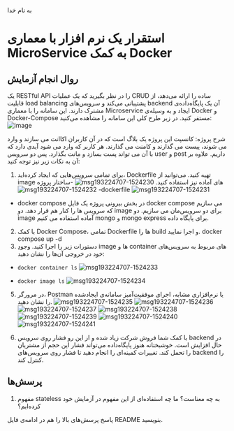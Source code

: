 به نام خدا

# استقرار یک نرم افزار با معماری MicroService به کمک Docker
## روال انجام آزمایش
یک RESTful API را در نظر بگیرید که یک عملیات CRUD ساده را ارائه می‌دهد، از قابلیت load balancing پشتیبانی می‌کند و سرویس‌های backend آن یک پایگاه‌داده‌ی مشترک دارند. این سامانه را با معماری Microservice ایجاد و به وسیله‌ی Docker و Docker-Compose مستقر کنید. در زیر طرح کلی این سامانه را مشاهده می‌کنید:
![image](https://github.com/ssc-public/Software-Engineering-Lab/assets/45389673/1011dfcf-941f-4fc0-835f-197ab7b6664b)

شرح پروژه:
کانسپت این پروژه یک بلاگ است که در آن کاربران اکاانت می سازند و وارد می شوند، پیست می گذارند و کامنت می گذارند. هر کاربر که وارد می شود آیدی دارد که با آن می تواند پست بسازد و مانت بگذارد. پس دو سرویس user  و post  داریم. 
علاوه بر آن به نکات زیر نیز توجه کنید:
1. برای تمامی سرویس‌هایی که ایجاد کرده‌اید، Dockerfile تهیه کنید. می‌توانید از image های آماده نیز استفاده کنید.
![msg193224707-1524230](https://github.com/Negarnbkhti42/SE-Lab-docker/assets/62252489/f1bdd37a-7815-462d-821f-3e8f0c87371a)
-ساختار پروژه 
![msg193224707-1524232](https://github.com/Negarnbkhti42/SE-Lab-docker/assets/62252489/d8e3bb49-3c9a-4563-98e0-4a41a719cb55)
-dockerfile
![msg193224707-1524231](https://github.com/Negarnbkhti42/SE-Lab-docker/assets/62252489/6be26733-6f9e-4dcf-87cf-e2c62dbfa76f)
- docker compose
در بخش بیرونی پروژه یک فایل docker compose  می سازیم که سرویس ها را کنار هم قرار دهد. دو image برای دو سرویس‌مان می سازیم. دو image آماده استفاده می کنیم  mongo و mongo express برای پایگاه داده. 
2. با کمک Docker Compose، تمامی Dockerfile ها را build و اجرا نمایید.
docker compose up -d
3. دستورات زیر را اجرا کنید. وجودِ image ها و container های مربوط به سرویس‌های خود در خروجی آن‌ها را نشان دهید:
- `docker container ls`
![msg193224707-1524233](https://github.com/Negarnbkhti42/SE-Lab-docker/assets/62252489/3d791049-7b76-4de2-91ea-98552334247d)

- `docker image ls`
![msg193224707-1524234](https://github.com/Negarnbkhti42/SE-Lab-docker/assets/62252489/ab4aa939-9a2d-4b77-a021-2ce34c4d358c)

5. در مرورگر، Postman یا نرم‌افزار‌ی مشابه، اجرای موفقیت‌آمیز سامانه‌ی ایجاد‌شده را نشان دهید.
![msg193224707-1524235](https://github.com/Negarnbkhti42/SE-Lab-docker/assets/62252489/fdfe9ad8-ac14-4072-b4f0-06cfaa4b90d9)
![msg193224707-1524236](https://github.com/Negarnbkhti42/SE-Lab-docker/assets/62252489/8d5543d9-f361-46d2-93e8-8eb7fb187123)
![msg193224707-1524237](https://github.com/Negarnbkhti42/SE-Lab-docker/assets/62252489/65ad8c02-b086-47a6-a41f-2203dee447f8)
![msg193224707-1524238](https://github.com/Negarnbkhti42/SE-Lab-docker/assets/62252489/3bd3c34a-ec52-47db-8185-8f4c1e8248ec)
![msg193224707-1524239](https://github.com/Negarnbkhti42/SE-Lab-docker/assets/62252489/f3d59e98-aafd-44f8-aae3-fdb43ace1485)
![msg193224707-1524240](https://github.com/Negarnbkhti42/SE-Lab-docker/assets/62252489/34db8b7c-d128-44b6-b69b-db6a82f35939)
![msg193224707-1524241](https://github.com/Negarnbkhti42/SE-Lab-docker/assets/62252489/0a9e0b41-51a2-4c2d-8388-2ac1149a21ab)


6. با کمک شما فروش شرکت زیاد شده و از این رو فشار روی سرویس backend در حال افزایش است. خوشبختانه هنوز پایگاه‌داده می‌تواند فشار این حجم از مشتریان را تحمل کند. تغییرات کمینه‌ای را انجام دهید تا فشار روی سرویس‌های backend را کنترل کند.


## پرسش‌ها
1. مفهوم stateless به چه معناست؟ ما چه استفاده‌ای از این مفهوم در آزمایش خود کرده‌ایم؟

پاسخ پرسش‌های بالا را هم در ادامه‌ی فایل README بنویسید.
